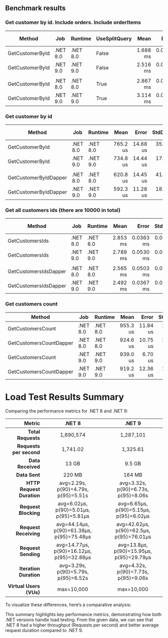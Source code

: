 ﻿
## Benchmark results
### Get customer by id. Include orders. Include orderItems

| Method          | Job      | Runtime  | UseSplitQuery | Mean     | Error     | StdDev    | Ratio | RatioSD | Allocated | Alloc Ratio |
|---------------- |--------- |--------- |-------------- |---------:|----------:|----------:|------:|--------:|----------:|------------:|
| GetCustomerById | .NET 8.0 | .NET 8.0 | False         | 1.688 ms | 0.0368 ms | 0.1038 ms |  1.00 |    0.09 |  53.82 KB |        1.00 |
| GetCustomerById | .NET 9.0 | .NET 9.0 | False         | 2.516 ms | 0.0474 ms | 0.1059 ms |  1.50 |    0.11 | 196.56 KB |        3.65 |
|                 |          |          |               |          |           |           |       |         |           |             |
| GetCustomerById | .NET 8.0 | .NET 8.0 | True          | 2.867 ms | 0.0598 ms | 0.1705 ms |  1.00 |    0.08 |  79.58 KB |        1.00 |
| GetCustomerById | .NET 9.0 | .NET 9.0 | True          | 3.114 ms | 0.0732 ms | 0.2136 ms |  1.09 |    0.10 | 161.05 KB |        2.02 |


### Get customer by id

| Method                | Job      | Runtime  | Mean     | Error    | StdDev   | Ratio | RatioSD | Allocated | Alloc Ratio |
|---------------------- |--------- |--------- |---------:|---------:|---------:|------:|--------:|----------:|------------:|
| GetCustomerById       | .NET 8.0 | .NET 8.0 | 765.2 us | 14.68 us | 35.16 us |  1.00 |    0.06 |  13.09 KB |        1.00 |
| GetCustomerById       | .NET 9.0 | .NET 9.0 | 734.8 us | 14.44 us | 17.73 us |  0.96 |    0.05 |  14.59 KB |        1.12 |
|                       |          |          |          |          |          |       |         |           |             |
| GetCustomerByIdDapper | .NET 8.0 | .NET 8.0 | 620.8 us | 14.45 us | 41.68 us |  1.00 |    0.09 |   4.95 KB |        1.00 |
| GetCustomerByIdDapper | .NET 9.0 | .NET 9.0 | 592.3 us | 11.28 us | 18.22 us |  0.96 |    0.07 |   4.96 KB |        1.00 |

### Get all customers ids (there are 10000 in total)

| Method                | Job      | Runtime  | Mean     | Error     | StdDev    | Ratio | RatioSD | Allocated  | Alloc Ratio |
|---------------------- |--------- |--------- |---------:|----------:|----------:|------:|--------:|-----------:|------------:|
| GetCustomersIds       | .NET 8.0 | .NET 8.0 | 2.853 ms | 0.0363 ms | 0.0340 ms |  1.00 |    0.02 | 2380.84 KB |        1.00 |
| GetCustomersIds       | .NET 9.0 | .NET 9.0 | 2.789 ms | 0.0530 ms | 0.0650 ms |  0.98 |    0.03 | 2381.85 KB |        1.00 |
|                       |          |          |          |           |           |       |         |            |             |
| GetCustomersIdsDapper | .NET 8.0 | .NET 8.0 | 2.565 ms | 0.0503 ms | 0.0471 ms |  1.00 |    0.03 |  981.21 KB |        1.00 |
| GetCustomersIdsDapper | .NET 9.0 | .NET 9.0 | 2.492 ms | 0.0367 ms | 0.0343 ms |  0.97 |    0.02 |  981.64 KB |        1.00 |

### Get customers count
| Method                  | Job      | Runtime  | Mean     | Error    | StdDev   | Allocated |
|------------------------ |--------- |--------- |---------:|---------:|---------:|----------:|
| GetCustomersCount       | .NET 8.0 | .NET 8.0 | 955.3 us | 11.84 us | 11.08 us |   4.97 KB |
| GetCustomersCountDapper | .NET 8.0 | .NET 8.0 | 924.6 us | 10.75 us | 10.06 us |   2.13 KB |
| GetCustomersCount       | .NET 9.0 | .NET 9.0 | 939.0 us |  6.70 us |  5.94 us |   5.56 KB |
| GetCustomersCountDapper | .NET 9.0 | .NET 9.0 | 919.2 us | 12.36 us | 11.56 us |   2.17 KB |




# Load Test Results Summary

Comparing the performance metrics for .NET 8 and .NET 9:

| Metric                      | .NET 8                                | .NET 9                                |
|----------------------------:|:-------------------------------------:|:-------------------------------------:|
| **Total Requests**          | 1,690,574                             | 1,287,101                             |
| **Requests per second**     | 1,741.02                              | 1,325.61                              |
| **Data Received**           | 13 GB                                 | 9.5 GB                                |
| **Data Sent**               | 220 MB                                | 164 MB                                |
| **HTTP Request Duration**   | avg=2.29s, p(90)=4.79s, p(95)=5.51s   | avg=3.32s, p(90)=6.73s, p(95)=8.06s   |
| **Request Blocking**        | avg=6.02µs, p(90)=5.01µs, p(95)=5.81µs| avg=6.65µs, p(90)=5.15µs, p(95)=6.02µs|
| **Request Receiving**       | avg=44.14µs, p(90)=61.38µs, p(95)=75.48µs| avg=42.62µs, p(90)=62.5µs, p(95)=76.01µs|
| **Request Sending**         | avg=14.77µs, p(90)=16.12µs, p(95)=32.88µs| avg=13.8µs, p(90)=15.95µs, p(95)=29.79µs|
| **Iteration Duration**      | avg=3.29s, p(90)=5.79s, p(95)=6.52s   | avg=4.32s, p(90)=7.73s, p(95)=9.06s   |
| **Virtual Users (VUs)**     | max=10,000                            | max=10,000                            |

To visualize these differences, here’s a comparative analysis:

This summary highlights key performance metrics, demonstrating how both .NET versions handle load testing. From the given data, we can see that .NET 8 had a higher throughput (Requests per second) and better average request duration compared to .NET 9.
